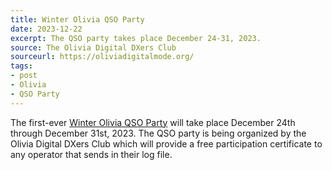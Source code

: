 ```yaml
---
title: Winter Olivia QSO Party
date: 2023-12-22
excerpt: The QSO party takes place December 24-31, 2023.
source: The Olivia Digital DXers Club
sourceurl: https://oliviadigitalmode.org/
tags:
- post
- Olivia
- QSO Party
---
```

The first-ever [Winter Olivia QSO Party](https://oliviadigitalmode.org/) will take place December 24th through December 31st, 2023. The QSO party is being organized by the Olivia Digital DXers Club which will provide a free participation certificate to any operator that sends in their log file. 